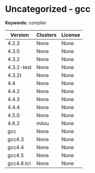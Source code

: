 # Uncategorized - gcc



**Keywords:** compiler



| Version | Clusters | License |
| ------- | -------- | ------- |
| 4.2.3 | None | None |
| 4.3.0 | None | None |
| 4.3.2 | None | None |
| 4.3.2-test | None | None |
| 4.3.2t | None | None |
| 4.4 | None | None |
| 4.4.2 | None | None |
| 4.4.3 | None | None |
| 4.4.4 | None | None |
| 4.5.0 | None | None |
| 4.6.2 | milou | None |
| gcc | None | None |
| gcc4.3 | None | None |
| gcc4.4 | None | None |
| gcc4.5 | None | None |
| gcc4.6.tcl | None | None |
